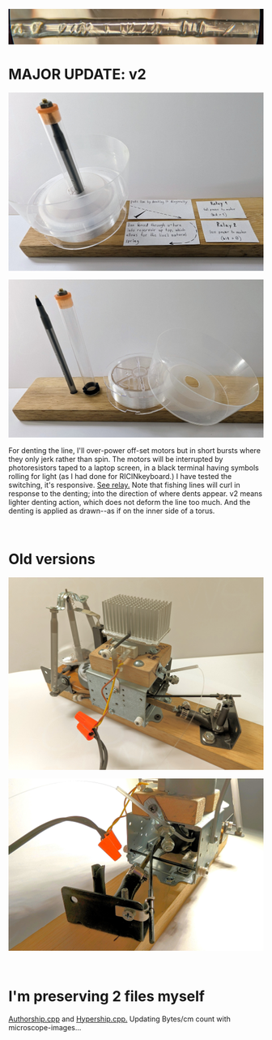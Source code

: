 <!---
Preserve data on fluorocarbon fishing line - imprescriptible multi-millennium storage.
-->



<p align="center">
  <img src="https://github.com/compromise-evident/CarbonRecord/blob/main/Other/Dented-line.jpg">
</p>

# MAJOR UPDATE: v2

<p align="center">
  <img src="https://github.com/compromise-evident/CarbonRecord/blob/main/Other/Layout.jpg">
</p>

<p align="center">
  <img src="https://github.com/compromise-evident/CarbonRecord/blob/main/Other/Reservoir_materials.jpg">
</p>

For denting the line, I'll over-power off-set motors but in short bursts where they
only jerk rather than spin. The motors will be interrupted by photoresistors taped to a
laptop screen, in a black terminal having symbols rolling for light (as I had done for
RICINkeyboard.) I have tested the switching, it's responsive.
[See relay.](https://raw.githubusercontent.com/compromise-evident/CarbonRecord/main/Other/5V-relay.png)
Note that fishing lines will curl in response to the denting; into the direction of where
dents appear. v2 means lighter denting action, which does not deform the line too much.
And the denting is applied as drawn--as if on the inner side of a torus.


<br>

# Old versions

<p align="center">
  <img src="https://github.com/compromise-evident/CarbonRecord/blob/main/Other/Version_1/Puller-and-winder.jpg">
</p>

<p align="center">
  <img src="https://github.com/compromise-evident/CarbonRecord/blob/main/Other/Version_1/Rubber-puller.jpg">
</p>

<br>

# I'm preserving 2 files myself

[Authorship.cpp](https://github.com/compromise-evident/Authorship) and [Hypership.cpp.](https://github.com/compromise-evident/Hypership) Updating Bytes/cm count with microscope-images...
